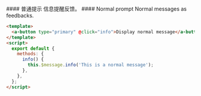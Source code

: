 <cn>
#### 普通提示
信息提醒反馈。
</cn>

<us>
#### Normal prompt
Normal messages as feedbacks.
</us>

```html
<template>
  <a-button type="primary" @click="info">Display normal message</a-button>
</template>
<script>
  export default {
    methods: {
      info() {
        this.$message.info('This is a normal message');
      },
    },
  };
</script>
```
